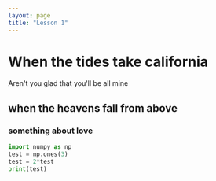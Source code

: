 ```yaml
---
layout: page
title: "Lesson 1"
---
```


# When the tides take california
Aren't you glad that you'll be all mine

## when the heavens fall from above
### something about love 


```python
import numpy as np
test = np.ones(3)
test = 2*test
print(test)
```
